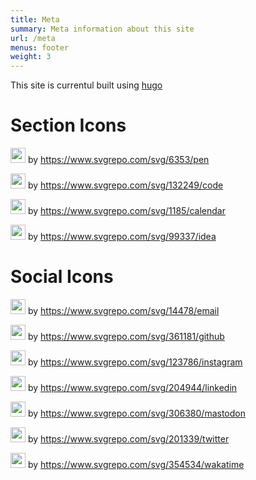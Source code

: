```yaml
---
title: Meta
summary: Meta information about this site
url: /meta
menus: footer
weight: 3
---
```


This site is currentul built using [hugo]

# Section Icons

<img width="24px" src="/images/section/blog.svg" /> by <https://www.svgrepo.com/svg/6353/pen>

<img width="24px" src="/images/section/project.svg" /> by <https://www.svgrepo.com/svg/132249/code>

<img width="24px" src="/images/section/week.svg" /> by <https://www.svgrepo.com/svg/1185/calendar>

<img width="24px" src="/images/section/brainstorm.svg" /> by <https://www.svgrepo.com/svg/99337/idea>

# Social Icons

<img width="24px" src="/images/logo/email.svg" /> by <https://www.svgrepo.com/svg/14478/email>

<img width="24px" src="/images/logo/github.svg" /> by <https://www.svgrepo.com/svg/361181/github>

<img width="24px" src="/images/logo/instagram.svg" /> by <https://www.svgrepo.com/svg/123786/instagram>

<img width="24px" src="/images/logo/linkedin.svg" /> by <https://www.svgrepo.com/svg/204944/linkedin>

<img width="24px" src="/images/logo/mastodon.svg" /> by <https://www.svgrepo.com/svg/306380/mastodon>

<img width="24px" src="/images/logo/twitter.svg" /> by <https://www.svgrepo.com/svg/201339/twitter>

<img width="24px" src="/images/logo/wakatime.svg" /> by <https://www.svgrepo.com/svg/354534/wakatime>

[hugo]: https://gohugo.io/
